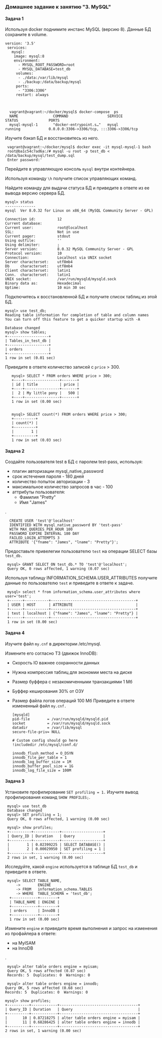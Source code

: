 ### Домашнее задание к занятию "3. MySQL"
#### Задача 1
Используя docker поднимите инстанс MySQL (версию 8). Данные БД сохраните в volume.

    version: '3.5'
     services:
       mysql:
        image: mysql:8
        environment:
          - MYSQL_ROOT_PASSWORD=root
          - MYSQL_DATABASE=test_db
         volumes:
          - ./data:/var/lib/mysql
          - ./backup:/data/backup/mysql
         ports:
          - "3306:3306"
         restart: always
        
 
         
      vagrant@vagrant:~/docker/mysql$ docker-compose  ps
      NAME                COMMAND                  SERVICE             STATUS              PORTS
      mysql-mysql-1       "docker-entrypoint.s…"   mysql               running             0.0.0.0:3306->3306/tcp, :::3306->3306/tcp     

Изучите бэкап БД и восстановитесь из него.

     vagrant@vagrant:~/docker/mysql$ docker exec -it mysql-mysql-1 bash
     root@ba1c54c7ad6a:/# mysql -u root -p test_db < /data/backup/mysql/test_dump.sql
     Enter password:'
     
Перейдите в управляющую консоль `mysql` внутри контейнера.

Используя команду `\h` получите список управляющих команд.

Найдите команду для выдачи статуса БД и приведите в ответе из ее вывода версию сервера БД.

    mysql> status
    --------------
    mysql  Ver 8.0.32 for Linux on x86_64 (MySQL Community Server - GPL)

    Connection id:          12
    Current database:
    Current user:           root@localhost
    SSL:                    Not in use
    Current pager:          stdout
    Using outfile:          ''
    Using delimiter:        ;
    Server version:         8.0.32 MySQL Community Server - GPL
    Protocol version:       10
    Connection:             Localhost via UNIX socket
    Server characterset:    utf8mb4
    Db     characterset:    utf8mb4
    Client characterset:    latin1
    Conn.  characterset:    latin1
    UNIX socket:            /var/run/mysqld/mysqld.sock
    Binary data as:         Hexadecimal
    Uptime:                 10 min 30 sec

Подключитесь к восстановленной БД и получите список таблиц из этой БД.

    mysql> use test_db;
    Reading table information for completion of table and column names
    You can turn off this feature to get a quicker startup with -A

    Database changed
    mysql> show tables;
    +-------------------+
    | Tables_in_test_db |
    +-------------------+
    | orders            |
    +-------------------+
    1 row in set (0.01 sec)
    
 Приведите в ответе количество записей с `price` > 300.
    
       mysql> SELECT * FROM orders WHERE price > 300;
       +----+----------------+-------+
       | id | title          | price |
       +----+----------------+-------+
       |  2 | My little pony |   500 |
       +----+----------------+-------+
       1 row in set (0.00 sec)


       mysql> SELECT count(*) FROM orders WHERE price > 300;
       +----------+
       | count(*) |
       +----------+
       |        1 |
       +----------+
       1 row in set (0.03 sec)

    
  ####  Задача 2
  
  Создайте пользователя test в БД c паролем test-pass, используя:

- плагин авторизации mysql_native_password
- срок истечения пароля - 180 дней
- количество попыток авторизации - 3
- максимальное количество запросов в час - 100
- аттрибуты пользователя:
    - Фамилия "Pretty"
    - Имя "James"


.
    
      CREATE USER 'test'@'localhost'
      IDENTIFIED WITH mysql_native_password BY 'test-pass' 
      WITH MAX_QUERIES_PER_HOUR 100
      PASSWORD EXPIRE INTERVAL 180 DAY
      FAILED_LOGIN_ATTEMPTS 3
      ATTRIBUTE '{"fname": "James", "lname": "Pretty"}';
    
Предоставьте привелегии пользователю `test` на операции SELECT базы `test_db.`

     mysql> GRANT SELECT ON test_db.* TO 'test'@'localhost';
     Query OK, 0 rows affected, 1 warning (0.07 sec)
     
Используя таблицу INFORMATION_SCHEMA.USER_ATTRIBUTES получите данные по пользователю `test` и приведите в ответе к задаче.

     mysql> select * from information_schema.user_attributes where user='test';
     +------+-----------+---------------------------------------+
     | USER | HOST      | ATTRIBUTE                             |
     +------+-----------+---------------------------------------+
     | test | localhost | {"fname": "James", "lname": "Pretty"} |
     +------+-----------+---------------------------------------+
     1 row in set (0.00 sec)

#### Задача 4

Изучите файл `my.cnf` в директории /etc/mysql.

Измените его согласно ТЗ (движок InnoDB):

- Скорость IO важнее сохранности данных
- Нужна компрессия таблиц для экономии места на диске
- Размер буффера с незакомиченными транзакциями 1 Мб
- Буффер кеширования 30% от ОЗУ
- Размер файла логов операций 100 Мб
Приведите в ответе измененный файл `my.cnf.`


      [mysqld]
      pid-file        = /var/run/mysqld/mysqld.pid
      socket          = /var/run/mysqld/mysqld.sock
      datadir         = /var/lib/mysql
      secure-file-priv= NULL

      # Custom config should go here
      !includedir /etc/mysql/conf.d/

      innodb_flush_method = O_DSYN
      innodb_file_per_table = 1
      innodb_log_buffer_size = 1M
      innodb_buffer_pool_size = 1G
      innodb_log_file_size = 100M

#### Задача 3 

Установите профилирование `SET profiling = 1.` Изучите вывод профилирования команд `SHOW PROFILES;`.

     mysql> use test_db
     Database changed
     mysql> SET profiling = 1;
     Query OK, 0 rows affected, 1 warning (0.00 sec)

     mysql> show profiles;
     +----------+------------+-------------------+
     | Query_ID | Duration   | Query             |
     +----------+------------+-------------------+
     |        1 | 0.02399225 | SELECT DATABASE() |
     |        2 | 0.00029950 | SET profiling = 1 |
     +----------+------------+-------------------+
     2 rows in set, 1 warning (0.00 sec)
     
Исследуйте, какой `engine` используется в таблице БД `test_db` и приведите в ответе.     

     mysql> SELECT TABLE_NAME,
         ->        ENGINE
         -> FROM   information_schema.TABLES
         -> WHERE  TABLE_SCHEMA = 'test_db';
      +------------+--------+
      | TABLE_NAME | ENGINE |
      +------------+--------+
      | orders     | InnoDB |
      +------------+--------+
      1 row in set (0.00 sec) 
      
 Измените `engine` и приведите время выполнения и запрос на изменения из профайлера в ответе:

- на MyISAM
- на InnoDB

.


     mysql> alter table orders engine = myisam;
     Query OK, 5 rows affected (0.87 sec)
     Records: 5  Duplicates: 0  Warnings: 0

     mysql> alter table orders engine = innodb;
    Query OK, 5 rows affected (0.68 sec)
    Records: 5  Duplicates: 0  Warnings: 0

    mysql> show profiles;
    +----------+------------+------------------------------------+
    | Query_ID | Duration   | Query                              |
    +----------+------------+------------------------------------+
    |       10 | 0.87218275 | alter table orders engine = myisam |
    |       11 | 0.68286425 | alter table orders engine = innodb |
    +----------+------------+------------------------------------+
    2 rows in set, 1 warning (0.00 sec)
